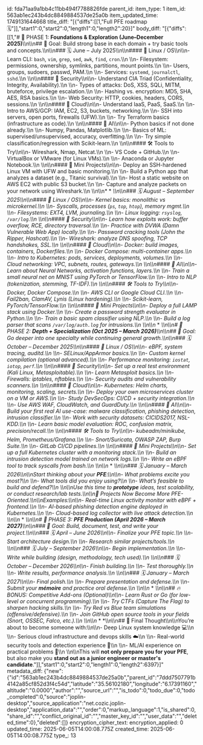 id: fda71aa9a1bb4c11bb494f7788826fde
parent_id: 
item_type: 1
item_id: 563ab1ec243b4dc8849884537de25a0b
item_updated_time: 1749131644668
title_diff: "[{\"diffs\":[[1,\"Full PFE roadmap 🗓️\"]],\"start1\":0,\"start2\":0,\"length1\":0,\"length2\":20}]"
body_diff: "[{\"diffs\":[[1,\"# 📅 PHASE 1: **Foundations & Exploration (June–December 2025)**\\\n\\\n## 🎯 Goal: Build strong base in each domain + try basic tools and concepts.\\\n\\\n### 🗓️ June – July 2025\\\n\\\n#### 🔹 Linux / OS\\\n\\\n- Learn CLI: `bash`, `vim`, `grep`, `sed`, `awk`, `find`, `cron`.\\\n    \\\n- Filesystem: permissions, ownership, symlinks, partitions, mount points.\\\n    \\\n- Users, groups, sudoers, passwd, PAM.\\\n    \\\n- Services: `systemd`, `journalctl`, `sshd`.\\\n    \\\n\\\n#### 🔹 Security\\\n\\\n- Understand CIA Triad (Confidentiality, Integrity, Availability).\\\n    \\\n- Types of attacks: DoS, XSS, SQLi, MITM, bruteforce, privilege escalation.\\\n    \\\n- Hashing vs. encryption: MD5, SHA, AES, RSA basics.\\\n    \\\n- Web Security: HTTP, cookies, headers, CORS, sessions.\\\n    \\\n\\\n#### 🔹 Cloud\\\n\\\n- Understand IaaS, PaaS, SaaS.\\\n    \\\n- Intro to AWS/GCP: IAM, EC2, S3, buckets, networking.\\\n    \\\n- SSH into servers, open ports, firewalls (UFW).\\\n    \\\n- Try Terraform basics (infrastructure as code).\\\n    \\\n\\\n#### 🔹 AI\\\n\\\n- Python basics if not done already.\\\n    \\\n- Numpy, Pandas, Matplotlib.\\\n    \\\n- Basics of ML: supervised/unsupervised, accuracy, overfitting.\\\n    \\\n- Try simple classification/regression with Scikit-learn.\\\n    \\\n\\\n#### 🛠️ Tools to Try\\\n\\\n- Wireshark, Nmap, Netcat.\\\n    \\\n- VS Code + GitHub.\\\n    \\\n- VirtualBox or VMware (for Linux VMs).\\\n    \\\n- Anaconda or Jupyter Notebook.\\\n    \\\n\\\n#### 📁 Mini Projects\\\n\\\n- Deploy an SSH-hardened Linux VM with UFW and basic monitoring.\\\n    \\\n- Build a Python app that analyzes a dataset (e.g., Titanic survival).\\\n    \\\n- Host a static website on AWS EC2 with public S3 bucket.\\\n    \\\n- Capture and analyze packets on your network using Wireshark.\\\n    \\\n\\\n* * *\\\n\\\n### 🗓️ August – September 2025\\\n\\\n#### 🔹 Linux / OS\\\n\\\n- Kernel basics: monolithic vs microkernel.\\\n    \\\n- Syscalls, processes (`ps`, `top`, `htop`), memory mgmt.\\\n    \\\n- Filesystems: EXT4, LVM, journaling.\\\n    \\\n- Linux logging: `rsyslog`, `/var/log`.\\\n    \\\n\\\n#### 🔹 Security\\\n\\\n- Learn how exploits work: buffer overflow, RCE, directory traversal.\\\n    \\\n- Practice with DVWA (Damn Vulnerable Web App) locally.\\\n    \\\n- Password cracking tools (John the Ripper, Hashcat).\\\n    \\\n- Wireshark: analyze DNS spoofing, TCP handshakes, SSL.\\\n    \\\n\\\n#### 🔹 Cloud\\\n\\\n- Docker: build images, containers, Dockerfiles.\\\n    \\\n- Docker Compose: multi-container apps.\\\n    \\\n- Intro to Kubernetes: pods, services, deployments, volumes.\\\n    \\\n- Cloud networking: VPC, subnets, routes, gateways.\\\n    \\\n\\\n#### 🔹 AI\\\n\\\n- Learn about Neural Networks, activation functions, layers.\\\n    \\\n- Train a small neural net on MNIST using PyTorch or TensorFlow.\\\n    \\\n- Intro to NLP (tokenization, stemming, TF-IDF).\\\n    \\\n\\\n#### 🛠️ Tools to Try\\\n\\\n- Docker, Docker Compose.\\\n    \\\n- AWS CLI or Google Cloud CLI.\\\n    \\\n- Fail2ban, ClamAV, Lynis (Linux hardening).\\\n    \\\n- Scikit-learn, PyTorch/TensorFlow.\\\n    \\\n\\\n#### 📁 Mini Projects\\\n\\\n- Deploy a full LAMP stack using Docker.\\\n    \\\n- Create a password strength evaluator in Python.\\\n    \\\n- Train a basic spam classifier using NLP.\\\n    \\\n- Build a log parser that scans `/var/log/auth.log` for intrusions.\\\n    \\\n\\\n* * *\\\n\\\n# 📅 PHASE 2: **Depth + Specialization (Oct 2025 – March 2026)**\\\n\\\n## 🎯 Goal: Go deeper into one specialty while continuing general growth.\\\n\\\n### 🗓️ October – December 2025\\\n\\\n#### 🔹 Linux / OS\\\n\\\n- eBPF, system tracing, auditd.\\\n    \\\n- SELinux/AppArmor basics.\\\n    \\\n- Custom kernel compilation (optional advanced).\\\n    \\\n- Performance monitoring: `iostat`, `iotop`, `perf`.\\\n    \\\n\\\n#### 🔹 Security\\\n\\\n- Set up a real test environment (Kali Linux, Metasploitable).\\\n    \\\n- Learn Metasploit basics.\\\n    \\\n- Firewalls: iptables, nftables.\\\n    \\\n- Security audits and vulnerability scanners.\\\n    \\\n\\\n#### 🔹 Cloud\\\n\\\n- Kubernetes: Helm charts, monitoring, scaling, secrets.\\\n    \\\n- Deploy your own microservices cluster on a VM or AWS.\\\n    \\\n- Study DevSecOps: CI/CD + security integration.\\\n    \\\n- Use AWS WAF, CloudWatch, and GuardDuty.\\\n    \\\n\\\n#### 🔹 AI\\\n\\\n- Build your first real AI use-case: malware classification, phishing detection, intrusion classifier.\\\n    \\\n- Work with security datasets: CICIDS2017, NSL-KDD.\\\n    \\\n- Learn basic model evaluation: ROC, confusion matrix, precision/recall.\\\n    \\\n\\\n#### 🛠️ Tools to Try\\\n\\\n- kubeadm/minikube, Helm, Prometheus/Grafana.\\\n    \\\n- Snort/Suricata, OWASP ZAP, Burp Suite.\\\n    \\\n- GitLab CI/CD pipelines.\\\n    \\\n\\\n#### 📁 Mini Projects\\\n\\\n- Set up a full Kubernetes cluster with a monitoring stack.\\\n    \\\n- Build an intrusion detection model trained on network logs.\\\n    \\\n- Write an eBPF tool to track syscalls from bash.\\\n    \\\n\\\n* * *\\\n\\\n### 🗓️ January – March 2026\\\n\\\nStart thinking about your **PFE**:\\\n\\\n- What problems excite you most?\\\n    \\\n- What tools did you enjoy using?\\\n    \\\n- What’s feasible to build and defend?\\\n    \\\n\\\nUse this time to **prototype** ideas, test scalability, or conduct research/lab tests.\\\n\\\n📁 Projects Now Become More PFE-Oriented.\\\n\\\nExamples:\\\n\\\n- Real-time Linux activity monitor with eBPF + frontend.\\\n    \\\n- AI-based phishing detection engine deployed in Kubernetes.\\\n    \\\n- Cloud-based log collector with live attack detection.\\\n    \\\n\\\n* * *\\\n\\\n# 📅 PHASE 3: **PFE Production (April 2026 – March 2027)**\\\n\\\n### 🎯 Goal: Build, document, test, and write your project.\\\n\\\n### 🗓️ April – June 2026\\\n\\\n- Finalize your PFE topic.\\\n    \\\n- Start architecture design.\\\n    \\\n- Research similar projects/tools.\\\n    \\\n\\\n### 🗓️ July – September 2026\\\n\\\n- Begin implementation.\\\n    \\\n- Write while building (design, methodology, tech used).\\\n    \\\n\\\n### 🗓️ October – December 2026\\\n\\\n- Finish building.\\\n    \\\n- Test thoroughly.\\\n    \\\n- Write results, performance analysis.\\\n    \\\n\\\n### 🗓️ January – March 2027\\\n\\\n- Final polish.\\\n    \\\n- Prepare presentation and defense.\\\n    \\\n- Submit your **mémoire** and practice oral defense.\\\n    \\\n\\\n* * *\\\n\\\n## 🔥 BONUS: Competitive Add-ons (Optional)\\\n\\\n- Learn Rust or Go (for low-level or concurrent programming).\\\n    \\\n- Try CTFs (Capture The Flag) to sharpen hacking skills.\\\n    \\\n- Try Red vs Blue team simulations (offensive/defensive).\\\n    \\\n- Join GitHub open source tools in your fields (Snort, OSSEC, Falco, etc.).\\\n    \\\n\\\n* * *\\\n\\\n## 🧠 Final Thought\\\n\\\nYou’re about to become someone with:\\\n\\\n- Deep Linux system knowledge 💻\\\n    \\\n- Serious cloud infrastructure and devops skills ☁️\\\n    \\\n- Real-world security tools and detection experience 🔐\\\n    \\\n- ML/AI experience on practical problems 🤖\\\n    \\\n\\\nThis will **not only prepare you for your PFE**, but also make you **stand out as a junior engineer or master's candidate**.\"]],\"start1\":0,\"start2\":0,\"length1\":0,\"length2\":6397}]"
metadata_diff: {"new":{"id":"563ab1ec243b4dc8849884537de25a0b","parent_id":"7ddd7507791b4142a85cf852d3f4c54d","latitude":"35.56102180","longitude":"6.17391160","altitude":"0.0000","author":"","source_url":"","is_todo":0,"todo_due":0,"todo_completed":0,"source":"joplin-desktop","source_application":"net.cozic.joplin-desktop","application_data":"","order":0,"markup_language":1,"is_shared":0,"share_id":"","conflict_original_id":"","master_key_id":"","user_data":"","deleted_time":0},"deleted":[]}
encryption_cipher_text: 
encryption_applied: 0
updated_time: 2025-06-05T14:00:08.775Z
created_time: 2025-06-05T14:00:08.775Z
type_: 13
